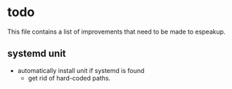 # todo

This file contains a list of improvements that need to be made to espeakup.

## systemd unit

* automatically install unit if systemd is found
	* get rid of hard-coded paths.
